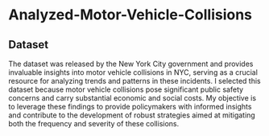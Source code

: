 # Analyzed-Motor-Vehicle-Collisions

## Dataset
The dataset was released by the New York City government and provides invaluable insights into motor vehicle collisions in NYC, serving as a crucial resource for analyzing trends and 
patterns in these incidents. I selected this dataset because motor vehicle collisions pose significant public safety concerns and carry substantial economic and social costs. 
My objective is to leverage these findings to provide policymakers with informed insights and contribute to the development of robust strategies aimed at mitigating both the 
frequency and severity of these collisions.
